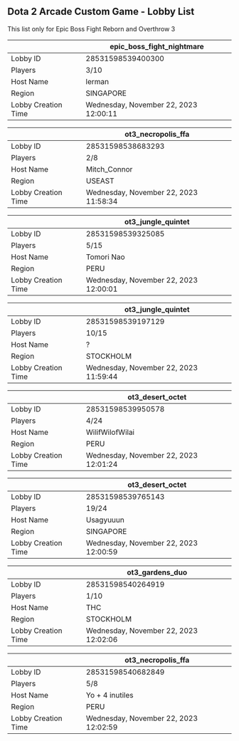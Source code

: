 ## Dota 2 Arcade Custom Game - Lobby List

This list only for Epic Boss Fight Reborn and Overthrow 3

|  | epic_boss_fight_nightmare |
| ------ | ------ |
| Lobby ID | 28531598539400300 |
| Players | 3/10 |
| Host Name | lerman |
| Region | SINGAPORE |
| Lobby Creation Time | Wednesday, November 22, 2023 12:00:11 |


|  | ot3_necropolis_ffa |
| ------ | ------ |
| Lobby ID | 28531598538683293 |
| Players | 2/8 |
| Host Name | Mitch_Connor |
| Region | USEAST |
| Lobby Creation Time | Wednesday, November 22, 2023 11:58:34 |


|  | ot3_jungle_quintet |
| ------ | ------ |
| Lobby ID | 28531598539325085 |
| Players | 5/15 |
| Host Name | Tomori Nao |
| Region | PERU |
| Lobby Creation Time | Wednesday, November 22, 2023 12:00:01 |


|  | ot3_jungle_quintet |
| ------ | ------ |
| Lobby ID | 28531598539197129 |
| Players | 10/15 |
| Host Name | ? |
| Region | STOCKHOLM |
| Lobby Creation Time | Wednesday, November 22, 2023 11:59:44 |


|  | ot3_desert_octet |
| ------ | ------ |
| Lobby ID | 28531598539950578 |
| Players | 4/24 |
| Host Name | WilifWilofWilai |
| Region | PERU |
| Lobby Creation Time | Wednesday, November 22, 2023 12:01:24 |


|  | ot3_desert_octet |
| ------ | ------ |
| Lobby ID | 28531598539765143 |
| Players | 19/24 |
| Host Name | Usagyuuun |
| Region | SINGAPORE |
| Lobby Creation Time | Wednesday, November 22, 2023 12:00:59 |


|  | ot3_gardens_duo |
| ------ | ------ |
| Lobby ID | 28531598540264919 |
| Players | 1/10 |
| Host Name | THC |
| Region | STOCKHOLM |
| Lobby Creation Time | Wednesday, November 22, 2023 12:02:06 |


|  | ot3_necropolis_ffa |
| ------ | ------ |
| Lobby ID | 28531598540682849 |
| Players | 5/8 |
| Host Name | Yo  + 4 inutiles |
| Region | PERU |
| Lobby Creation Time | Wednesday, November 22, 2023 12:02:59 |


